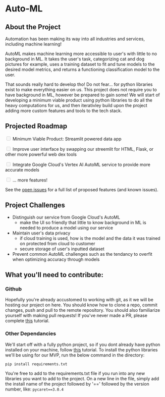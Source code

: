 # Auto-ML

## About the Project
<!-- TODO: insert screenshot of application page-->
Automation has been making its way into all industries and services, including machine learning! 

AutoML makes machine learning more accessible to user's with little to no background in ML. It takes the user's task, categorizing cat and dog pictures for example, uses a training dataset to fit and tune models to the desired model metrics, and returns a functioning classification model to the user. 

That sounds really hard to develop tho! Do not fear... for python libraries exist to make everything easier on us. This project does not require you to have background in ML, however be prepared to gain some! We will start of developing a minimum viable product using python libraries to do all the heavy computations for us, and then iterativley build upon the project adding more custom features and tools to the tech stack. 
###


## Projected Roadmap
<input type="checkbox" disabled /> Minimum Viable Product: Streamlit powered data app

<input type="checkbox" disabled /> Improve user interface by swapping our streemlit for HTML, Flask, or other more powerful web dex tools

<input type="checkbox" disabled /> Integrate Google Cloud's Vertex AI AutoML service to provide more accurate models

<input type="checkbox" disabled /> ... more features! 

See the [open issues](https://github.com/DSC-McMaster-U/Auto-ML/issues) for a full list of proposed features (and known issues).

## Project Challenges 
- Distinguish our service from Google Cloud's AutoML
    - make the UI so friendly that little to know background in ML is needed to produce a model using our service
- Maintain user's data privacy 
    - if cloud training is used, how is the model and the data it was trained on  protected from cloud to customer
    - secure storage of user's inputted dataset
- Prevent common AutoML challenges such as the tendancy to overfit when optimizing accuracy through models

## What you'll need to contribute:

### Github
Hopefully you're already accustomed to working with git, as it we will be hosting our project on here. You should know how to clone a repo, commit changes, push and pull to the remote repository. You should also familiarize yourself with making pull requests! If you've never made a PR, please complete [this](https://github.com/firstcontributions/first-contributions) tutorial. 

### Other Dependancies
We'll start off with a fully python project, so if you dont already have python installed on your machine, follow [this]() tutorial. 
To install the python libraries we'll be using for our MVP, run the below command in the directory:

`pip install requirements.txt`

You're free to add to the requirements.txt file if you run into any new libraries you want to add to the project. On a new line in the file, simply add the install name of the project followed by '==' followed by the version number, like: `pycaret==3.0.4` 